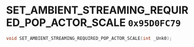 # SET_AMBIENT_STREAMING_REQUIRED_POP_ACTOR_SCALE `0x95D0FC79`

```cpp
void SET_AMBIENT_STREAMING_REQUIRED_POP_ACTOR_SCALE(int _Unk0);
```
